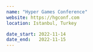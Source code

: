 ```yaml
---
name: "Hyper Games Conference"
website: https://hgconf.com
location: Istanbul, Turkey

date_start: 2022-11-14
date_end:   2022-11-15
---
```

